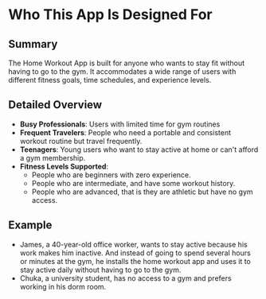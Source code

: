 # Who This App Is Designed For

## Summary
The Home Workout App is built for anyone who wants to stay fit without having to go to the gym. It accommodates a wide range of users with different fitness goals, time schedules, and experience levels.

## Detailed Overview
- **Busy Professionals**: Users with limited time for gym routines
- **Frequent Travelers**: People who need a portable and consistent workout routine but travel frequently.
- **Teenagers**: Young users who want to stay active at home or can't afford a gym membership.
- **Fitness Levels Supported**:
   - People who are beginners with zero experience.
   - People who are intermediate, and have some workout history.
   - People who are advanced, that is they are athletic but have no gym access.

## Example
- James, a 40-year-old office worker, wants to stay active because his work makes him inactive. And instead of going to spend several hours or minutes at the gym, he installs the home workout app and uses it to stay active daily without having to go to the gym.
- Chuka, a university student, has no access to a gym and prefers working in his dorm room.
